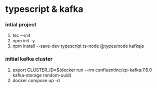 # typescript & kafka

### intial project
1. tsc --init
2. npm init -y
3. npm install --save-dev typescript ts-node @types/node kafkajs

### initial kafka cluster
1. export CLUSTER_ID=$(docker run --rm confluentinc/cp-kafka:7.6.0 kafka-storage random-uuid)
2. docker compose up -d

